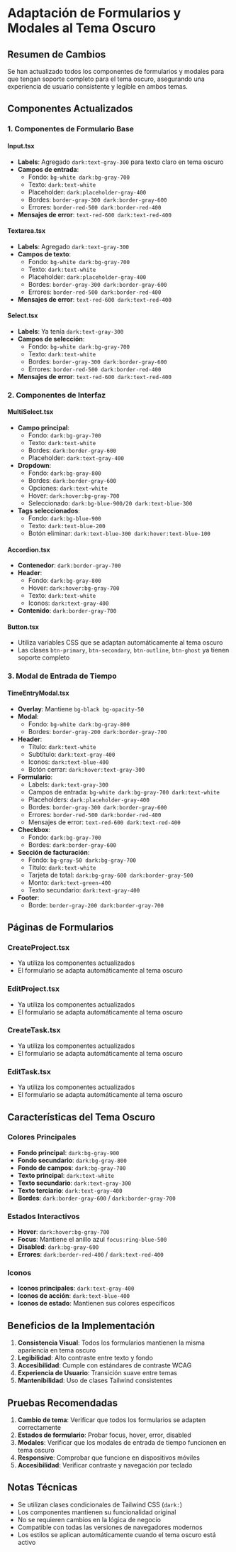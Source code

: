 # Adaptación de Formularios y Modales al Tema Oscuro

## Resumen de Cambios

Se han actualizado todos los componentes de formularios y modales para que tengan soporte completo para el tema oscuro, asegurando una experiencia de usuario consistente y legible en ambos temas.

## Componentes Actualizados

### 1. Componentes de Formulario Base

#### Input.tsx
- **Labels**: Agregado `dark:text-gray-300` para texto claro en tema oscuro
- **Campos de entrada**: 
  - Fondo: `bg-white dark:bg-gray-700`
  - Texto: `dark:text-white`
  - Placeholder: `dark:placeholder-gray-400`
  - Bordes: `border-gray-300 dark:border-gray-600`
  - Errores: `border-red-500 dark:border-red-400`
- **Mensajes de error**: `text-red-600 dark:text-red-400`

#### Textarea.tsx
- **Labels**: Agregado `dark:text-gray-300`
- **Campos de texto**:
  - Fondo: `bg-white dark:bg-gray-700`
  - Texto: `dark:text-white`
  - Placeholder: `dark:placeholder-gray-400`
  - Bordes: `border-gray-300 dark:border-gray-600`
  - Errores: `border-red-500 dark:border-red-400`
- **Mensajes de error**: `text-red-600 dark:text-red-400`

#### Select.tsx
- **Labels**: Ya tenía `dark:text-gray-300`
- **Campos de selección**:
  - Fondo: `bg-white dark:bg-gray-700`
  - Texto: `dark:text-white`
  - Bordes: `border-gray-300 dark:border-gray-600`
  - Errores: `border-red-500 dark:border-red-400`
- **Mensajes de error**: `text-red-600 dark:text-red-400`

### 2. Componentes de Interfaz

#### MultiSelect.tsx
- **Campo principal**:
  - Fondo: `dark:bg-gray-700`
  - Texto: `dark:text-white`
  - Bordes: `dark:border-gray-600`
  - Placeholder: `dark:text-gray-400`
- **Dropdown**:
  - Fondo: `dark:bg-gray-800`
  - Bordes: `dark:border-gray-600`
  - Opciones: `dark:text-white`
  - Hover: `dark:hover:bg-gray-700`
  - Seleccionado: `dark:bg-blue-900/20 dark:text-blue-300`
- **Tags seleccionados**:
  - Fondo: `dark:bg-blue-900`
  - Texto: `dark:text-blue-200`
  - Botón eliminar: `dark:text-blue-300 dark:hover:text-blue-100`

#### Accordion.tsx
- **Contenedor**: `dark:border-gray-700`
- **Header**:
  - Fondo: `dark:bg-gray-800`
  - Hover: `dark:hover:bg-gray-700`
  - Texto: `dark:text-white`
  - Iconos: `dark:text-gray-400`
- **Contenido**: `dark:border-gray-700`

#### Button.tsx
- Utiliza variables CSS que se adaptan automáticamente al tema oscuro
- Las clases `btn-primary`, `btn-secondary`, `btn-outline`, `btn-ghost` ya tienen soporte completo

### 3. Modal de Entrada de Tiempo

#### TimeEntryModal.tsx
- **Overlay**: Mantiene `bg-black bg-opacity-50`
- **Modal**:
  - Fondo: `bg-white dark:bg-gray-800`
  - Bordes: `border-gray-200 dark:border-gray-700`
- **Header**:
  - Título: `dark:text-white`
  - Subtítulo: `dark:text-gray-400`
  - Iconos: `dark:text-blue-400`
  - Botón cerrar: `dark:hover:text-gray-300`
- **Formulario**:
  - Labels: `dark:text-gray-300`
  - Campos de entrada: `bg-white dark:bg-gray-700 dark:text-white`
  - Placeholders: `dark:placeholder-gray-400`
  - Bordes: `border-gray-300 dark:border-gray-600`
  - Errores: `border-red-500 dark:border-red-400`
  - Mensajes de error: `text-red-600 dark:text-red-400`
- **Checkbox**:
  - Fondo: `dark:bg-gray-700`
  - Bordes: `dark:border-gray-600`
- **Sección de facturación**:
  - Fondo: `bg-gray-50 dark:bg-gray-700`
  - Título: `dark:text-white`
  - Tarjeta de total: `dark:bg-gray-600 dark:border-gray-500`
  - Monto: `dark:text-green-400`
  - Texto secundario: `dark:text-gray-400`
- **Footer**:
  - Borde: `border-gray-200 dark:border-gray-700`

## Páginas de Formularios

### CreateProject.tsx
- Ya utiliza los componentes actualizados
- El formulario se adapta automáticamente al tema oscuro

### EditProject.tsx
- Ya utiliza los componentes actualizados
- El formulario se adapta automáticamente al tema oscuro

### CreateTask.tsx
- Ya utiliza los componentes actualizados
- El formulario se adapta automáticamente al tema oscuro

### EditTask.tsx
- Ya utiliza los componentes actualizados
- El formulario se adapta automáticamente al tema oscuro

## Características del Tema Oscuro

### Colores Principales
- **Fondo principal**: `dark:bg-gray-900`
- **Fondo secundario**: `dark:bg-gray-800`
- **Fondo de campos**: `dark:bg-gray-700`
- **Texto principal**: `dark:text-white`
- **Texto secundario**: `dark:text-gray-300`
- **Texto terciario**: `dark:text-gray-400`
- **Bordes**: `dark:border-gray-600` / `dark:border-gray-700`

### Estados Interactivos
- **Hover**: `dark:hover:bg-gray-700`
- **Focus**: Mantiene el anillo azul `focus:ring-blue-500`
- **Disabled**: `dark:bg-gray-600`
- **Errores**: `dark:border-red-400` / `dark:text-red-400`

### Iconos
- **Iconos principales**: `dark:text-gray-400`
- **Iconos de acción**: `dark:text-blue-400`
- **Iconos de estado**: Mantienen sus colores específicos

## Beneficios de la Implementación

1. **Consistencia Visual**: Todos los formularios mantienen la misma apariencia en tema oscuro
2. **Legibilidad**: Alto contraste entre texto y fondo
3. **Accesibilidad**: Cumple con estándares de contraste WCAG
4. **Experiencia de Usuario**: Transición suave entre temas
5. **Mantenibilidad**: Uso de clases Tailwind consistentes

## Pruebas Recomendadas

1. **Cambio de tema**: Verificar que todos los formularios se adapten correctamente
2. **Estados de formulario**: Probar focus, hover, error, disabled
3. **Modales**: Verificar que los modales de entrada de tiempo funcionen en tema oscuro
4. **Responsive**: Comprobar que funcione en dispositivos móviles
5. **Accesibilidad**: Verificar contraste y navegación por teclado

## Notas Técnicas

- Se utilizan clases condicionales de Tailwind CSS (`dark:`)
- Los componentes mantienen su funcionalidad original
- No se requieren cambios en la lógica de negocio
- Compatible con todas las versiones de navegadores modernos
- Los estilos se aplican automáticamente cuando el tema oscuro está activo
